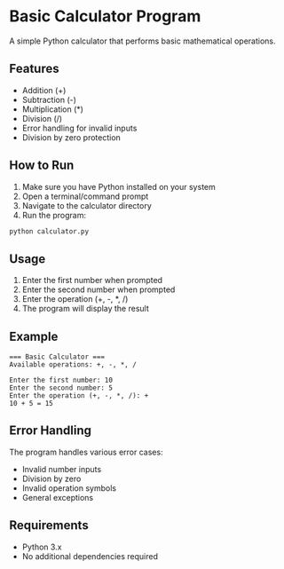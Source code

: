 # Basic Calculator Program

A simple Python calculator that performs basic mathematical operations.

## Features

- Addition (+)
- Subtraction (-)
- Multiplication (*)
- Division (/)
- Error handling for invalid inputs
- Division by zero protection

## How to Run

1. Make sure you have Python installed on your system
2. Open a terminal/command prompt
3. Navigate to the calculator directory
4. Run the program:

```bash
python calculator.py
```

## Usage

1. Enter the first number when prompted
2. Enter the second number when prompted
3. Enter the operation (+, -, *, /)
4. The program will display the result

## Example

```
=== Basic Calculator ===
Available operations: +, -, *, /

Enter the first number: 10
Enter the second number: 5
Enter the operation (+, -, *, /): +
10 + 5 = 15
```

## Error Handling

The program handles various error cases:
- Invalid number inputs
- Division by zero
- Invalid operation symbols
- General exceptions

## Requirements

- Python 3.x
- No additional dependencies required 